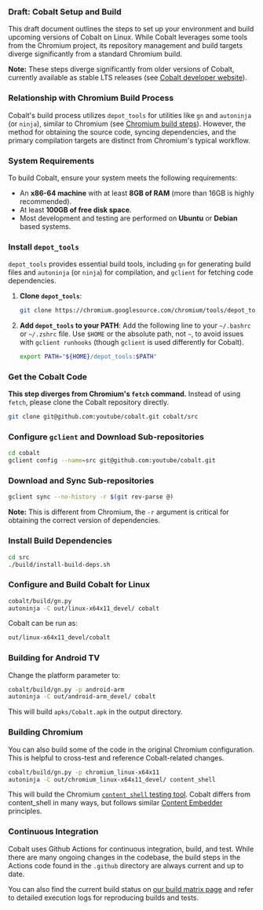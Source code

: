 ### Draft: Cobalt Setup and Build

This draft document outlines the steps to set up your environment and build upcoming versions of Cobalt on Linux. While Cobalt leverages some tools from the Chromium project, its repository management and build targets diverge significantly from a standard Chromium build.

**Note:** These steps diverge significantly from older versions of Cobalt, currently available as stable LTS releases (see [Cobalt developer website](https://developers.google.com/youtube/cobalt/docs/development/setup-linux)).

### Relationship with Chromium Build Process

Cobalt's build process utilizes `depot_tools` for utilities like `gn` and `autoninja` (or `ninja`), similar to Chromium (see [Chromium build steps](https://chromium.googlesource.com/chromium/src/+/main/docs/linux/build_instructions.md)). However, the method for obtaining the source code, syncing dependencies, and the primary compilation targets are distinct from Chromium's typical workflow.

### System Requirements

To build Cobalt, ensure your system meets the following requirements:

*   An **x86-64 machine** with at least **8GB of RAM** (more than 16GB is highly recommended).
*   At least **100GB of free disk space**.
*   Most development and testing are performed on **Ubuntu** or **Debian** based systems.

### Install `depot_tools`

`depot_tools` provides essential build tools, including `gn` for generating build files and `autoninja` (or `ninja`) for compilation, and `gclient` for fetching code dependencies.

1.  **Clone `depot_tools`**:
    ```sh
    git clone https://chromium.googlesource.com/chromium/tools/depot_tools.git
    ```
2.  **Add `depot_tools` to your PATH**: Add the following line to your `~/.bashrc` or `~/.zshrc` file. Use `$HOME` or the absolute path, not `~`, to avoid issues with `gclient runhooks` (though `gclient` is used differently for Cobalt).
    ```sh
    export PATH="${HOME}/depot_tools:$PATH"
    ```

### Get the Cobalt Code

**This step diverges from Chromium's `fetch` command.** Instead of using `fetch`, please clone the Cobalt repository directly.

```sh
git clone git@github.com:youtube/cobalt.git cobalt/src
```

### Configure `gclient` and Download Sub-repositories

```sh
cd cobalt
gclient config --name=src git@github.com:youtube/cobalt.git
```

### Download and Sync Sub-repositories

```sh
gclient sync --no-history -r $(git rev-parse @)
```

**Note:** This is different from Chromium, the `-r` argument is critical for obtaining the correct version of dependencies.

### Install Build Dependencies

```sh
cd src
./build/install-build-deps.sh
```

### Configure and Build Cobalt for Linux

```sh
cobalt/build/gn.py
autoninja -C out/linux-x64x11_devel/ cobalt
```

Cobalt can be run as:

```sh
out/linux-x64x11_devel/cobalt
```

### Building for Android TV

Change the platform parameter to:

```sh
cobalt/build/gn.py -p android-arm
autoninja -C out/android-arm_devel/ cobalt
```

This will build `apks/Cobalt.apk` in the output directory.

### Building Chromium

You can also build some of the code in the original Chromium configuration. This is helpful to cross-test and reference Cobalt-related changes.

```sh
cobalt/build/gn.py -p chromium_linux-x64x11
autoninja -C out/chromium_linux-x64x11_devel/ content_shell
```

This will build the Chromium [`content_shell` testing tool](https://chromium.googlesource.com/chromium/src/+/HEAD/docs/testing/web_tests_in_content_shell.md).
Cobalt differs from content_shell in many ways, but follows similar [Content Embedder](https://chromium.googlesource.com/chromium/src/+/HEAD/content/README.md) principles.

### Continuous Integration

Cobalt uses Github Actions for continuous integration, build, and test. While there are many ongoing changes in the codebase, the build
steps in the Actions code found in the `.github` directory are always current and up to date.

You can also find the current build status on [our build matrix page](https://github.com/youtube/cobalt/blob/main/cobalt/BUILD_STATUS.md) and refer to detailed execution logs for reproducing builds and tests.
